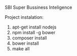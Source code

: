 SBI
Super Bussiness Inteligence

Project instalation:

1. apt-get install nodejs
2. npm install -g bower
3. composer install
4. bower install
5. make all

